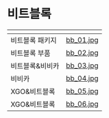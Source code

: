 # 비트블록



<table data-view="cards"><thead><tr><th></th><th data-hidden data-card-cover data-type="files"></th></tr></thead><tbody><tr><td>비트블록 패키지</td><td><a href="../.gitbook/assets/bb_01.jpg">bb_01.jpg</a></td></tr><tr><td>비트블록 부품</td><td><a href="../.gitbook/assets/bb_02.jpg">bb_02.jpg</a></td></tr><tr><td>비트블록&#x26;비비카</td><td><a href="../.gitbook/assets/bb_03.jpg">bb_03.jpg</a></td></tr><tr><td>비비카</td><td><a href="../.gitbook/assets/bb_04.jpg">bb_04.jpg</a></td></tr><tr><td>XGO&#x26;비트블록</td><td><a href="../.gitbook/assets/bb_05.jpg">bb_05.jpg</a></td></tr><tr><td>XGO&#x26;비트블록</td><td><a href="../.gitbook/assets/bb_06.jpg">bb_06.jpg</a></td></tr></tbody></table>
